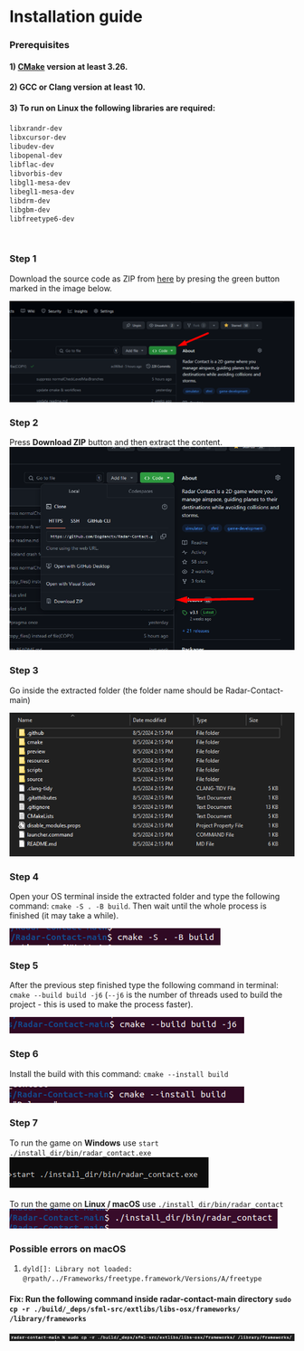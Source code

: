 # Installation guide

### Prerequisites
#### 1) [CMake](https://cmake.org/) version at least 3.26.
#### 2) GCC or Clang version at least 10.
#### 3) To run on Linux the following libraries are required:
```
libxrandr-dev
libxcursor-dev
libudev-dev
libopenal-dev
libflac-dev
libvorbis-dev
libgl1-mesa-dev
libegl1-mesa-dev
libdrm-dev
libgbm-dev
libfreetype6-dev
```

<br>

### Step 1

Download the source code as ZIP from [here](https://github.com/Bogdanctx/Radar-Contact) by presing the
green button marked in the image below.

![](./installation/step1.png)

### Step 2

Press <b>Download ZIP</b> button and then extract the content.
![](./installation/step2.png)

### Step 3

Go inside the extracted folder (the folder name should be Radar-Contact-main)

![](./installation/step3.png)

### Step 4

Open your OS terminal inside the extracted folder and type the following 
command: ```cmake -S . -B build```. Then wait until the whole
process is finished (it may take a while).

![](./installation/step4.png)

### Step 5

After the previous step finished type the following command 
in terminal: ```cmake --build build -j6``` (```--j6``` is the number of
threads used to build the project - this is used to make the process faster).

![](./installation/step5.png)

### Step 6

Install the build with this command: ```cmake --install build```

![](./installation/step6.png)

### Step 7

To run the game on <b>Windows</b> use ```start ./install_dir/bin/radar_contact.exe``` <br>
![](./installation/step7.png)
<br><br>
To run the game on <b>Linux / macOS</b> use ```./install_dir/bin/radar_contact``` <br>
![](./installation/step7.1.png)


### Possible errors on macOS


1) ```dyld[]: Library not loaded: @rpath/../Frameworks/freetype.framework/Versions/A/freetype```
#### Fix: Run the following command inside <b>radar-contact-main</b> directory ```sudo cp -r ./build/_deps/sfml-src/extlibs/libs-osx/frameworks/ /library/frameworks```
![](./installation/macos_error_1.png)
